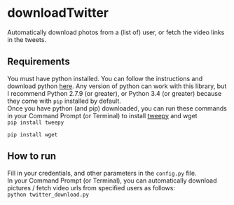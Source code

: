# downloadTwitter
Automatically download photos from a (list of) user, or fetch the video links in the tweets.

## Requirements
You must have python installed. You can follow the instructions and download python [here](https://www.python.org/downloads/). Any version of python can work with this library, but I recommend Python 2.7.9 (or greater), or Python 3.4 (or greater) because they come with `pip` installed by default.    
Once you have python (and pip) downloaded, you can run these commands in your Command Prompt (or Terminal) to install [tweepy](https://github.com/tweepy/tweepy) and wget  
`pip install tweepy`    

`pip install wget`

## How to run
Fill in your credentials, and other parameters in the `config.py` file.  
In your Command Prompt (or Terminal), you can automatically download pictures / fetch video urls from specified users as follows:  
`python twitter_download.py`
